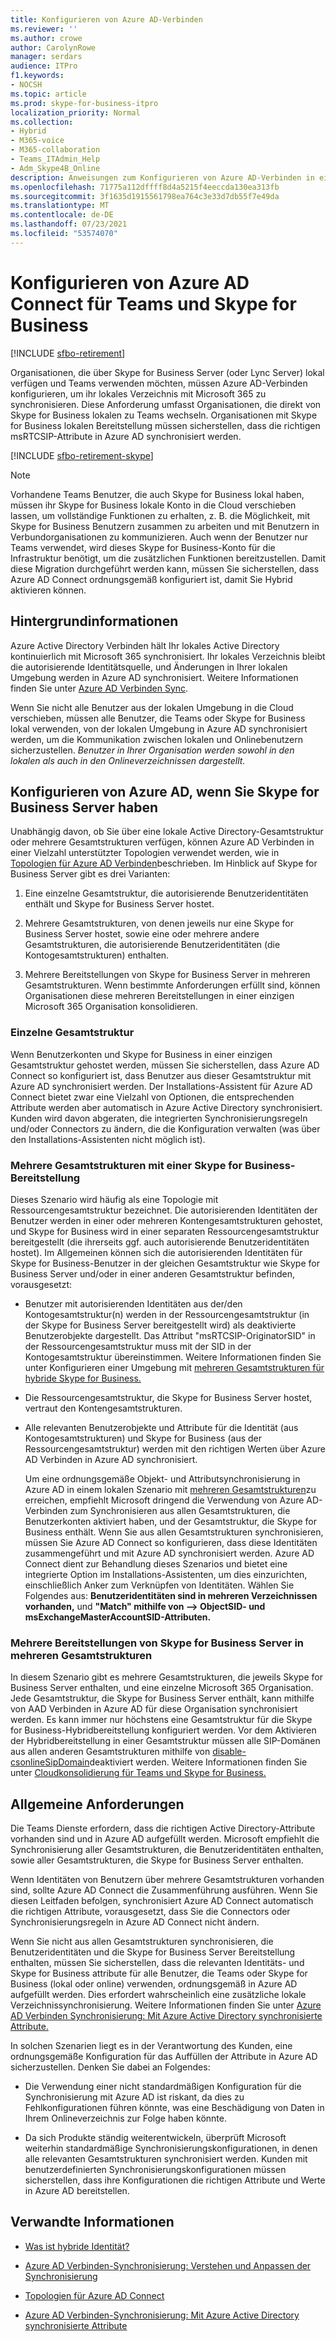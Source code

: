 ```yaml
---
title: Konfigurieren von Azure AD-Verbinden
ms.reviewer: ''
ms.author: crowe
author: CarolynRowe
manager: serdars
audience: ITPro
f1.keywords:
- NOCSH
ms.topic: article
ms.prod: skype-for-business-itpro
localization_priority: Normal
ms.collection:
- Hybrid
- M365-voice
- M365-collaboration
- Teams_ITAdmin_Help
- Adm_Skype4B_Online
description: Anweisungen zum Konfigurieren von Azure AD-Verbinden in einer Hybridumgebung.
ms.openlocfilehash: 71775a112dffff8d4a5215f4eeccda130ea313fb
ms.sourcegitcommit: 3f1635d1915561798ea764c3e33d7db55f7e49da
ms.translationtype: MT
ms.contentlocale: de-DE
ms.lasthandoff: 07/23/2021
ms.locfileid: "53574070"
---
```

# <a name="configure-azure-ad-connect-for-teams-and-skype-for-business"></a>Konfigurieren von Azure AD Connect für Teams und Skype for Business

[!INCLUDE [sfbo-retirement](../../Hub/includes/sfbo-retirement.md)]

 
Organisationen, die über Skype for Business Server (oder Lync Server) lokal verfügen und Teams verwenden möchten, müssen Azure AD-Verbinden konfigurieren, um ihr lokales Verzeichnis mit Microsoft 365 zu synchronisieren. Diese Anforderung umfasst Organisationen, die direkt von Skype for Business lokalen zu Teams wechseln. Organisationen mit Skype for Business lokalen Bereitstellung müssen sicherstellen, dass die richtigen msRTCSIP-Attribute in Azure AD synchronisiert werden.

[!INCLUDE [sfbo-retirement-skype](../../Hub/includes/sfbo-retirement.md)]

> [!NOTE]
> Vorhandene Teams Benutzer, die auch Skype for Business lokal haben, müssen ihr Skype for Business lokale Konto in die Cloud verschieben lassen, um vollständige Funktionen zu erhalten, z. B. die Möglichkeit, mit Skype for Business Benutzern zusammen zu arbeiten und mit Benutzern in Verbundorganisationen zu kommunizieren. Auch wenn der Benutzer nur Teams verwendet, wird dieses Skype for Business-Konto für die Infrastruktur benötigt, um die zusätzlichen Funktionen bereitzustellen. Damit diese Migration durchgeführt werden kann, müssen Sie sicherstellen, dass Azure AD Connect ordnungsgemäß konfiguriert ist, damit Sie Hybrid aktivieren können.
 

## <a name="background-information"></a>Hintergrundinformationen

Azure Active Directory Verbinden hält Ihr lokales Active Directory kontinuierlich mit Microsoft 365 synchronisiert. Ihr lokales Verzeichnis bleibt die autorisierende Identitätsquelle, und Änderungen in Ihrer lokalen Umgebung werden in Azure AD synchronisiert. Weitere Informationen finden Sie unter [Azure AD Verbinden Sync](/azure/active-directory/hybrid/how-to-connect-sync-whatis).  

Wenn Sie nicht alle Benutzer aus der lokalen Umgebung in die Cloud verschieben, müssen alle Benutzer, die Teams oder Skype for Business lokal verwenden, von der lokalen Umgebung in Azure AD synchronisiert werden, um die Kommunikation zwischen lokalen und Onlinebenutzern sicherzustellen. *Benutzer in Ihrer Organisation werden sowohl in den lokalen als auch in den Onlineverzeichnissen dargestellt.*


## <a name="configuring-azure-ad-when-you-have-skype-for-business-server"></a>Konfigurieren von Azure AD, wenn Sie Skype for Business Server haben 

Unabhängig davon, ob Sie über eine lokale Active Directory-Gesamtstruktur oder mehrere Gesamtstrukturen verfügen, können Azure AD Verbinden in einer Vielzahl unterstützter Topologien verwendet werden, wie in [Topologien für Azure AD Verbinden](/azure/active-directory/hybrid/plan-connect-topologies)beschrieben. Im Hinblick auf Skype for Business Server gibt es drei Varianten: 

1. Eine einzelne Gesamtstruktur, die autorisierende Benutzeridentitäten enthält und Skype for Business Server hostet. 

2. Mehrere Gesamtstrukturen, von denen jeweils nur eine Skype for Business Server hostet, sowie eine oder mehrere andere Gesamtstrukturen, die autorisierende Benutzeridentitäten (die Kontogesamtstrukturen) enthalten. 

3. Mehrere Bereitstellungen von Skype for Business Server in mehreren Gesamtstrukturen. Wenn bestimmte Anforderungen erfüllt sind, können Organisationen diese mehreren Bereitstellungen in einer einzigen Microsoft 365 Organisation konsolidieren.

### <a name="single-forest"></a>Einzelne Gesamtstruktur 

Wenn Benutzerkonten und Skype for Business in einer einzigen Gesamtstruktur gehostet werden, müssen Sie sicherstellen, dass Azure AD Connect so konfiguriert ist, dass Benutzer aus dieser Gesamtstruktur mit Azure AD synchronisiert werden.  Der Installations-Assistent für Azure AD Connect bietet zwar eine Vielzahl von Optionen, die entsprechenden Attribute werden aber automatisch in Azure Active Directory synchronisiert. Kunden wird davon abgeraten, die integrierten Synchronisierungsregeln und/oder Connectors zu ändern, die die Konfiguration verwalten (was über den Installations-Assistenten nicht möglich ist).  

### <a name="multiple-forests-with-one-skype-for-business-deployment"></a>Mehrere Gesamtstrukturen mit einer Skype for Business-Bereitstellung 

Dieses Szenario wird häufig als eine Topologie mit Ressourcengesamtstruktur bezeichnet. Die autorisierenden Identitäten der Benutzer werden in einer oder mehreren Kontengesamtstrukturen gehostet, und Skype for Business wird in einer separaten Ressourcengesamtstruktur bereitgestellt (die ihrerseits ggf. auch autorisierende Benutzeridentitäten hostet). Im Allgemeinen können sich die autorisierenden Identitäten für Skype for Business-Benutzer in der gleichen Gesamtstruktur wie Skype for Business Server und/oder in einer anderen Gesamtstruktur befinden, vorausgesetzt: 

- Benutzer mit autorisierenden Identitäten aus der/den Kontogesamtstruktur(n) werden in der Ressourcengesamtstruktur (in der Skype for Business Server bereitgestellt wird) als deaktivierte Benutzerobjekte dargestellt. Das Attribut "msRTCSIP-OriginatorSID" in der Ressourcengesamtstruktur muss mit der SID in der Kontogesamtstruktur übereinstimmen. Weitere Informationen finden Sie unter Konfigurieren einer Umgebung mit [mehreren Gesamtstrukturen für hybride Skype for Business.](configure-a-multi-forest-environment-for-hybrid.md)

- Die Ressourcengesamtstruktur, die Skype for Business Server hostet, vertraut den Kontengesamtstrukturen.  

- Alle relevanten Benutzerobjekte und Attribute für die Identität (aus Kontogesamtstrukturen) und Skype for Business (aus der Ressourcengesamtstruktur) werden mit den richtigen Werten über Azure AD Verbinden in Azure AD synchronisiert.  

  Um eine ordnungsgemäße Objekt- und Attributsynchronisierung in Azure AD in einem lokalen Szenario mit [mehreren Gesamtstrukturen](configure-a-multi-forest-environment-for-hybrid.md)zu erreichen, empfiehlt Microsoft dringend die Verwendung von Azure AD-Verbinden zum Synchronisieren aus allen Gesamtstrukturen, die Benutzerkonten aktiviert haben, und der Gesamtstruktur, die Skype for Business enthält. Wenn Sie aus allen Gesamtstrukturen synchronisieren, müssen Sie Azure AD Connect so konfigurieren, dass diese Identitäten zusammengeführt und mit Azure AD synchronisiert werden. Azure AD Connect dient zur Behandlung dieses Szenarios und bietet eine integrierte Option im Installations-Assistenten, um dies einzurichten, einschließlich Anker zum Verknüpfen von Identitäten. Wählen Sie Folgendes aus: **Benutzeridentitäten sind in mehreren Verzeichnissen vorhanden,** und **"Match" mithilfe von --> ObjectSID- und msExchangeMasterAccountSID-Attributen.**


### <a name="multiple-skype-for-business-server-deployments-in-multiple-forests"></a>Mehrere Bereitstellungen von Skype for Business Server in mehreren Gesamtstrukturen 

In diesem Szenario gibt es mehrere Gesamtstrukturen, die jeweils Skype for Business Server enthalten, und eine einzelne Microsoft 365 Organisation. Jede Gesamtstruktur, die Skype for Business Server enthält, kann mithilfe von AAD Verbinden in Azure AD für diese Organisation synchronisiert werden. Es kann immer nur höchstens eine Gesamtstruktur für die Skype for Business-Hybridbereitstellung konfiguriert werden. Vor dem Aktivieren der Hybridbereitstellung in einer Gesamtstruktur müssen alle SIP-Domänen aus allen anderen Gesamtstrukturen mithilfe von [disable-csonlineSipDomain](/powershell/module/skype/disable-csonlinesipdomain)deaktiviert werden. Weitere Informationen finden Sie unter [Cloudkonsolidierung für Teams und Skype for Business.](cloud-consolidation.md)

## <a name="general-requirements"></a>Allgemeine Anforderungen 

Die Teams Dienste erfordern, dass die richtigen Active Directory-Attribute vorhanden sind und in Azure AD aufgefüllt werden. Microsoft empfiehlt die Synchronisierung aller Gesamtstrukturen, die Benutzeridentitäten enthalten, sowie aller Gesamtstrukturen, die Skype for Business Server enthalten.

 Wenn Identitäten von Benutzern über mehrere Gesamtstrukturen vorhanden sind, sollte Azure AD Connect die Zusammenführung ausführen. Wenn Sie diesen Leitfaden befolgen, synchronisiert Azure AD Connect automatisch die richtigen Attribute, vorausgesetzt, dass Sie die Connectors oder Synchronisierungsregeln in Azure AD Connect nicht ändern. 
  
Wenn Sie nicht aus allen Gesamtstrukturen synchronisieren, die Benutzeridentitäten und die Skype for Business Server Bereitstellung enthalten, müssen Sie sicherstellen, dass die relevanten Identitäts- und Skype for Business attribute für alle Benutzer, die Teams oder Skype for Business (lokal oder online) verwenden, ordnungsgemäß in Azure AD aufgefüllt werden. Dies erfordert wahrscheinlich eine zusätzliche lokale Verzeichnissynchronisierung. Weitere Informationen finden Sie unter [Azure AD Verbinden Synchronisierung: Mit Azure Active Directory synchronisierte Attribute.](/azure/active-directory/hybrid/reference-connect-sync-attributes-synchronized)

In solchen Szenarien liegt es in der Verantwortung des Kunden, eine ordnungsgemäße Konfiguration für das Auffüllen der Attribute in Azure AD sicherzustellen. Denken Sie dabei an Folgendes: 

- Die Verwendung einer nicht standardmäßigen Konfiguration für die Synchronisierung mit Azure AD ist riskant, da dies zu Fehlkonfigurationen führen könnte, was eine Beschädigung von Daten in Ihrem Onlineverzeichnis zur Folge haben könnte.

- Da sich Produkte ständig weiterentwickeln, überprüft Microsoft weiterhin standardmäßige Synchronisierungskonfigurationen, in denen alle relevanten Gesamtstrukturen synchronisiert werden. Kunden mit benutzerdefinierten Synchronisierungskonfigurationen müssen sicherstellen, dass ihre Konfigurationen die richtigen Attribute und Werte in Azure AD bereitstellen. 

## <a name="related-information"></a>Verwandte Informationen

- [Was ist hybride Identität?](/azure/active-directory/hybrid/whatis-hybrid-identity)

- [Azure AD Verbinden-Synchronisierung: Verstehen und Anpassen der Synchronisierung](/azure/active-directory/hybrid/how-to-connect-sync-whatis)

- [Topologien für Azure AD Connect](/azure/active-directory/hybrid/plan-connect-topologies)

- [Azure AD Verbinden-Synchronisierung: Mit Azure Active Directory synchronisierte Attribute](/azure/active-directory/hybrid/reference-connect-sync-attributes-synchronized)